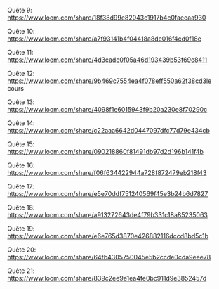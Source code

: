 Quête 9:
https://www.loom.com/share/18f38d99e82043c1917b4c0faeeaa930

Quête 10:
https://www.loom.com/share/a7f93141b4f04418a8de016f4cd0f18e

Quête 11:
https://www.loom.com/share/4d3cadc0f05a46d193439b53f69c8411

Quête 12:
https://www.loom.com/share/9b469c7554ea4f078eff550a62f38cd3le cours 

Quête 13:
https://www.loom.com/share/4098f1e6015943f9b20a230e8f70290c

Quête 14:
https://www.loom.com/share/c22aaa6642d0447097dfc77d79e434cb

Quête 15:
https://www.loom.com/share/090218860f81491db97d2d196b141f4b

Quête 16:
https://www.loom.com/share/f06f634422944a728f872479eb218f43

Quête 17:
https://www.loom.com/share/e5e70ddf751240569f45e3b24b6d7827

Quête 18:
https://www.loom.com/share/a913272643de4f79b331c18a85235063

Quête 19:
https://www.loom.com/share/e6e765d3870e426882116dccd8bd5c1b

Quête 20:
https://www.loom.com/share/64fb4305750045e5b2ccde0cda9eee78

Quête 21:
https://www.loom.com/share/839c2ee9e1ea4fe0bc911d9e3852457d
